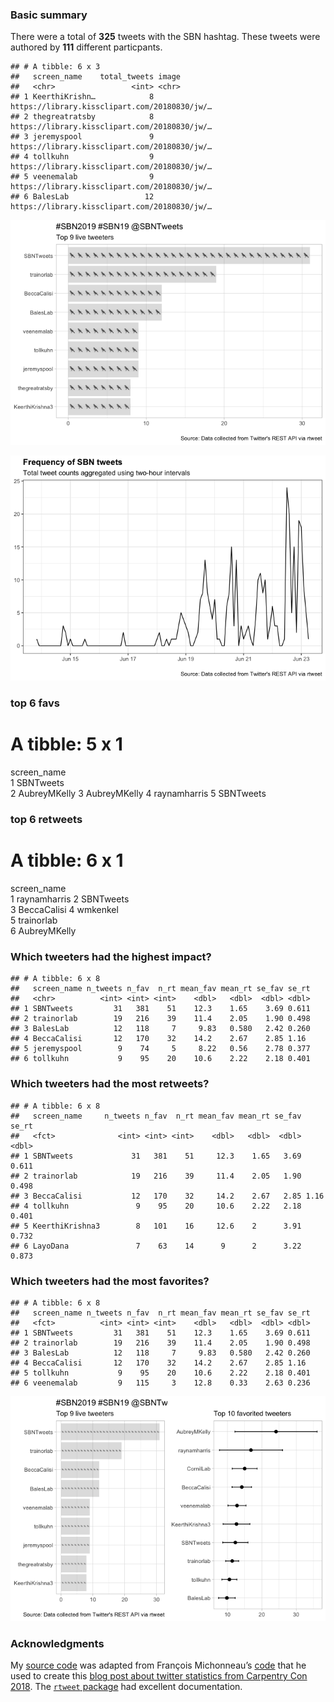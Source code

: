 ### Basic summary

There were a total of **325** tweets with the SBN hashtag. These tweets
were authored by **111** different particpants.

    ## # A tibble: 6 x 3
    ##   screen_name    total_tweets image                                        
    ##   <chr>                 <int> <chr>                                        
    ## 1 KeerthiKrishn…            8 https://library.kissclipart.com/20180830/jw/…
    ## 2 thegreatratsby            8 https://library.kissclipart.com/20180830/jw/…
    ## 3 jeremyspool               9 https://library.kissclipart.com/20180830/jw/…
    ## 4 tollkuhn                  9 https://library.kissclipart.com/20180830/jw/…
    ## 5 veenemalab                9 https://library.kissclipart.com/20180830/jw/…
    ## 6 BalesLab                 12 https://library.kissclipart.com/20180830/jw/…

![](rtweets_SBN2019_figs/topusers-1.png)

![](rtweets_SBN2019_figs/tweet_timeline-1.png)

### top 6 favs

A tibble: 5 x 1
===============

screen\_name <chr>  
1 SBNTweets  
2 AubreyMKelly 3 AubreyMKelly 4 raynamharris 5 SBNTweets

### top 6 retweets

A tibble: 6 x 1
===============

screen\_name <chr>  
1 raynamharris 2 SBNTweets  
3 BeccaCalisi 4 wmkenkel  
5 trainorlab  
6 AubreyMKelly

### Which tweeters had the highest impact?

    ## # A tibble: 6 x 8
    ##   screen_name n_tweets n_fav  n_rt mean_fav mean_rt se_fav se_rt
    ##   <chr>          <int> <int> <int>    <dbl>   <dbl>  <dbl> <dbl>
    ## 1 SBNTweets         31   381    51    12.3    1.65    3.69 0.611
    ## 2 trainorlab        19   216    39    11.4    2.05    1.90 0.498
    ## 3 BalesLab          12   118     7     9.83   0.580   2.42 0.260
    ## 4 BeccaCalisi       12   170    32    14.2    2.67    2.85 1.16 
    ## 5 jeremyspool        9    74     5     8.22   0.56    2.78 0.377
    ## 6 tollkuhn           9    95    20    10.6    2.22    2.18 0.401

### Which tweeters had the most retweets?

    ## # A tibble: 6 x 8
    ##   screen_name     n_tweets n_fav  n_rt mean_fav mean_rt se_fav se_rt
    ##   <fct>              <int> <int> <int>    <dbl>   <dbl>  <dbl> <dbl>
    ## 1 SBNTweets             31   381    51     12.3    1.65   3.69 0.611
    ## 2 trainorlab            19   216    39     11.4    2.05   1.90 0.498
    ## 3 BeccaCalisi           12   170    32     14.2    2.67   2.85 1.16 
    ## 4 tollkuhn               9    95    20     10.6    2.22   2.18 0.401
    ## 5 KeerthiKrishna3        8   101    16     12.6    2      3.91 0.732
    ## 6 LayoDana               7    63    14      9      2      3.22 0.873

### Which tweeters had the most favorites?

    ## # A tibble: 6 x 8
    ##   screen_name n_tweets n_fav  n_rt mean_fav mean_rt se_fav se_rt
    ##   <fct>          <int> <int> <int>    <dbl>   <dbl>  <dbl> <dbl>
    ## 1 SBNTweets         31   381    51    12.3    1.65    3.69 0.611
    ## 2 trainorlab        19   216    39    11.4    2.05    1.90 0.498
    ## 3 BalesLab          12   118     7     9.83   0.580   2.42 0.260
    ## 4 BeccaCalisi       12   170    32    14.2    2.67    2.85 1.16 
    ## 5 tollkuhn           9    95    20    10.6    2.22    2.18 0.401
    ## 6 veenemalab         9   115     3    12.8    0.33    2.63 0.236

![](rtweets_SBN2019_figs/favorites-1.png)

### Acknowledgments

My [source
code](https://github.com/raynamharris/cefp2019/blob/master/dataviz/rtweets_SBN2019.Rmd)
was adapted from François Michonneau’s
[code](https://github.com/fmichonneau/2018-carpentrycon-tweets/blob/master/index.Rmd)
that he used to create this [blog post about twitter statistics from
Carpentry Con
2018](https://carpentries.org/2018/06/carpentrycon-tweets). The
[`rtweet` package](https://rtweet.info/) had excellent documentation.
